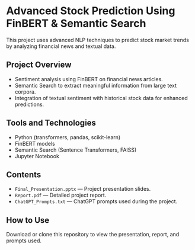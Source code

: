# Advanced Stock Prediction Using FinBERT & Semantic Search

This project uses advanced NLP techniques to predict stock market trends by analyzing financial news and textual data.

## Project Overview

- Sentiment analysis using FinBERT on financial news articles.  
- Semantic Search to extract meaningful information from large text corpora.  
- Integration of textual sentiment with historical stock data for enhanced predictions.

## Tools and Technologies

- Python (transformers, pandas, scikit-learn)  
- FinBERT models  
- Semantic Search (Sentence Transformers, FAISS)  
- Jupyter Notebook

## Contents

- `Final_Presentation.pptx` — Project presentation slides.  
- `Report.pdf` — Detailed project report.  
- `ChatGPT_Prompts.txt` — ChatGPT prompts used during the project.

## How to Use

Download or clone this repository to view the presentation, report, and prompts used.
